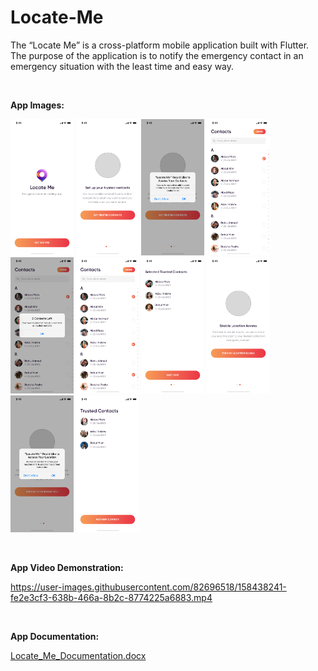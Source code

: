# Locate-Me
The “Locate Me” is a cross-platform mobile application built with Flutter. The purpose of the application is to notify the emergency contact in an emergency situation with the least time and easy way.

<br><p><b>App Images:</b></p>
<div class="column">
    <img src="locateMe_additionalFiles/image1.jpg" width="20%">
    <img src="locateMe_additionalFiles/image2.jpg" width="20%">
    <img src="locateMe_additionalFiles/image3.jpg" width="20%">
    <img src="locateMe_additionalFiles/image4.jpg" width="20%">
    <img src="locateMe_additionalFiles/image5.jpg" width="20%">
    <img src="locateMe_additionalFiles/image6.jpg" width="20%">
    <img src="locateMe_additionalFiles/image7.jpg" width="20%">
    <img src="locateMe_additionalFiles/image8.jpg" width="20%">
    <img src="locateMe_additionalFiles/image9.jpg" width="20%">
    <img src="locateMe_additionalFiles/image10.jpg" width="20%">
</div>

<br><p><b>App Video Demonstration:</b></p>
https://user-images.githubusercontent.com/82696518/158438241-fe2e3cf3-638b-466a-8b2c-8774225a6883.mp4

<br><p><b>App Documentation:</b></p>
[Locate_Me_Documentation.docx](https://github.com/Emdad5353/Locate-Me/files/8256112/Locate_Me_Documentation.docx)
